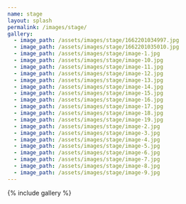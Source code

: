 ```yaml
---
name: stage
layout: splash
permalink: /images/stage/
gallery:
  - image_path: /assets/images/stage/1662201034997.jpg
  - image_path: /assets/images/stage/1662201035010.jpg
  - image_path: /assets/images/stage/image-1.jpg
  - image_path: /assets/images/stage/image-10.jpg
  - image_path: /assets/images/stage/image-11.jpg
  - image_path: /assets/images/stage/image-12.jpg
  - image_path: /assets/images/stage/image-13.jpg
  - image_path: /assets/images/stage/image-14.jpg
  - image_path: /assets/images/stage/image-15.jpg
  - image_path: /assets/images/stage/image-16.jpg
  - image_path: /assets/images/stage/image-17.jpg
  - image_path: /assets/images/stage/image-18.jpg
  - image_path: /assets/images/stage/image-19.jpg
  - image_path: /assets/images/stage/image-2.jpg
  - image_path: /assets/images/stage/image-3.jpg
  - image_path: /assets/images/stage/image-4.jpg
  - image_path: /assets/images/stage/image-5.jpg
  - image_path: /assets/images/stage/image-6.jpg
  - image_path: /assets/images/stage/image-7.jpg
  - image_path: /assets/images/stage/image-8.jpg
  - image_path: /assets/images/stage/image-9.jpg
---
```


{% include gallery %}
